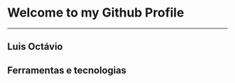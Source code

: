 <h1>Welcome to my Github Profile</h1>

---

<h2>Luis Octávio</h2>


<h2>Ferramentas e tecnologias</h2>
<!---
Big-Plato/Big-Plato is a ✨ special ✨ repository because its `README.md` (this file) appears on your GitHub profile.
You can click the Preview link to take a look at your changes.
--->
